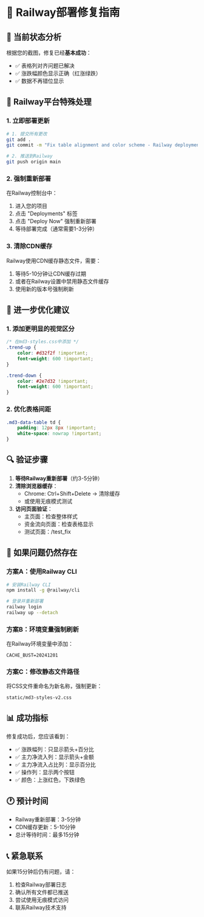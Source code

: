 # 🚂 Railway部署修复指南

## 🎯 当前状态分析

根据您的截图，修复已经**基本成功**：
- ✅ 表格列对齐问题已解决
- ✅ 涨跌幅颜色显示正确（红涨绿跌）
- ✅ 数据不再错位显示

## 🔧 Railway平台特殊处理

### 1. 立即部署更新

```bash
# 1. 提交所有更改
git add .
git commit -m "Fix table alignment and color scheme - Railway deployment"

# 2. 推送到Railway
git push origin main
```

### 2. 强制重新部署

在Railway控制台中：
1. 进入您的项目
2. 点击 "Deployments" 标签
3. 点击 "Deploy Now" 强制重新部署
4. 等待部署完成（通常需要1-3分钟）

### 3. 清除CDN缓存

Railway使用CDN缓存静态文件，需要：
1. 等待5-10分钟让CDN缓存过期
2. 或者在Railway设置中禁用静态文件缓存
3. 使用新的版本号强制刷新

## 🎨 进一步优化建议

### 1. 添加更明显的视觉区分

```css
/* 在md3-styles.css中添加 */
.trend-up {
    color: #d32f2f !important;
    font-weight: 600 !important;
}

.trend-down {
    color: #2e7d32 !important;
    font-weight: 600 !important;
}
```

### 2. 优化表格间距

```css
.md3-data-table td {
    padding: 12px 8px !important;
    white-space: nowrap !important;
}
```

## 🔍 验证步骤

1. **等待Railway重新部署**（约3-5分钟）
2. **清除浏览器缓存**：
   - Chrome: Ctrl+Shift+Delete → 清除缓存
   - 或使用无痕模式测试
3. **访问页面验证**：
   - 主页面：检查整体样式
   - 资金流向页面：检查表格显示
   - 测试页面：/test_fix

## 🚨 如果问题仍然存在

### 方案A：使用Railway CLI
```bash
# 安装Railway CLI
npm install -g @railway/cli

# 登录并重新部署
railway login
railway up --detach
```

### 方案B：环境变量强制刷新
在Railway环境变量中添加：
```
CACHE_BUST=20241201
```

### 方案C：修改静态文件路径
将CSS文件重命名为新名称，强制更新：
```
static/md3-styles-v2.css
```

## 📊 成功指标

修复成功后，您应该看到：
- ✅ 涨跌幅列：只显示箭头+百分比
- ✅ 主力净流入列：显示箭头+金额
- ✅ 主力净流入占比列：显示百分比
- ✅ 操作列：显示两个按钮
- ✅ 颜色：上涨红色，下跌绿色

## 🕐 预计时间

- Railway重新部署：3-5分钟
- CDN缓存更新：5-10分钟
- 总计等待时间：最多15分钟

## 📞 紧急联系

如果15分钟后仍有问题，请：
1. 检查Railway部署日志
2. 确认所有文件都已推送
3. 尝试使用无痕模式访问
4. 联系Railway技术支持
